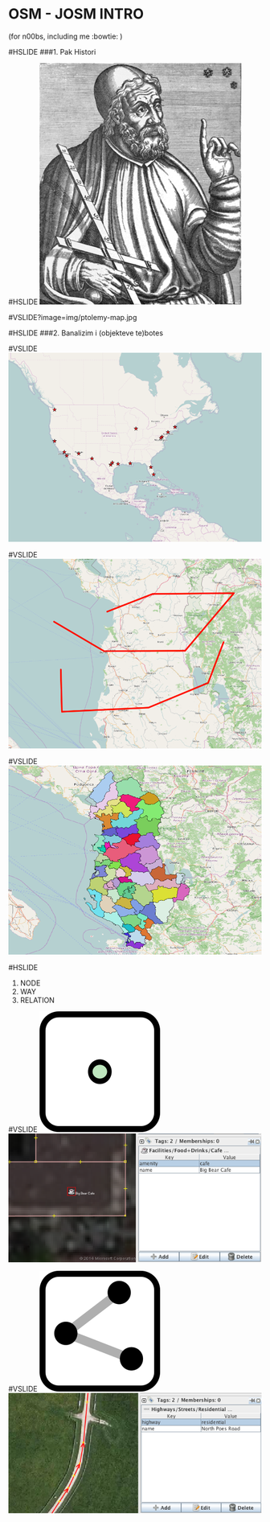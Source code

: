 # OSM - JOSM INTRO 
(for n00bs, including me :bowtie: )

#HSLIDE
###1. Pak Histori 

#HSLIDE
![Ptolemeu](img/ptolemy.png)

#VSLIDE?image=img/ptolemy-map.jpg

#HSLIDE
###2. Banalizim i (objekteve te)botes

#VSLIDE
![points](img/points.png)

#VSLIDE
![lines](img/lines.png)

#VSLIDE
![poly](img/poly.png)

#HSLIDE
1. NODE
2. WAY
3. RELATION

#VSLIDE
![node](img/node.png)
![node-example](img/node-example.png)

#VSLIDE
![way](img/one-way.png)
![way-example](img/way-example.png)

